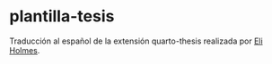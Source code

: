 # plantilla-tesis

Traducción al español de la extensión quarto-thesis realizada por [Eli Holmes](https://github.com/nmfs-opensci/quarto-thesis).

